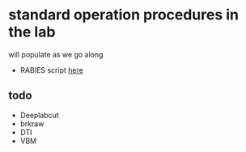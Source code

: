 # standard operation procedures in the lab

will populate as we go along

- RABIES script [here](rabies/script.sh)

## todo
- Deeplabcut
- brkraw
- DTI
- VBM

